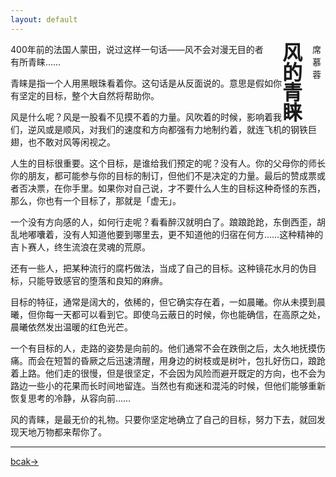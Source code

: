 ```yaml
---
layout: default
---
```


<style>  
#poem div{  
width:1.5em; float:right;  
}  
</style>  

<div id="poem">  
<div>席慕蓉　</div>
<div style="font-size:xx-large;font-weight:bold;line-height:1em;">风的青睐</div>    
<div>　</div> 
</div>  

400年前的法国人蒙田，说过这样一句话——风不会对漫无目的者有所青睐……

青睐是指一个人用黑眼珠看着你。这句话是从反面说的。意思是假如你有坚定的目标，整个大自然将帮助你。

风是什么呢？风是一股看不见摸不着的力量。风吹着的时候，影响着我们，逆风或是顺风，对我们的速度和方向都强有力地制约着，就连飞机的钢铁巨翅，也不敢对风等闲视之。

人生的目标很重要。这个目标，是谁给我们预定的呢？没有人。你的父母你的师长你的朋友，都可能参与你的目标的制订，但他们不是决定的力量。最后的赞成票或者否决票，在你手里。如果你对自己说，才不要什么人生的目标这种奇怪的东西，那么，你也有一个目标了，那就是「虚无」。

一个没有方向感的人，如何行走呢？看看醉汉就明白了。踉踉跄跄，东倒西歪，胡乱地嘟囔着，没有人知道他要到哪里去，更不知道他的归宿在何方……这种精神的吉卜赛人，终生流浪在灵魂的荒原。

还有一些人，把某种流行的腐朽做法，当成了自己的目标。这种镜花水月的伪目标，只能导致感官的堕落和良知的麻痹。

目标的特征，通常是阔大的，依稀的，但它确实存在着，一如晨曦。你从未摸到晨曦，但你每一天都可以看到它。即使乌云蔽日的时候，你也能确信，在高原之处，晨曦依然发出温暖的红色光芒。

一个有目标的人，走路的姿势是向前的。他们通常不会在跌倒之后，太久地抚摸伤痛。而会在短暂的昏厥之后迅速清醒，用身边的树枝或是树叶，包扎好伤口，踉跄着上路。他们走的很慢，但是很坚定，不会因为风险而避开既定的方向，也不会为路边一些小的花果而长时间地留连。当然也有痴迷和混沌的时候，但他们能够重新恢复思考的冷静，从容向前……

风的青睐，是最无价的礼物。只要你坚定地确立了自己的目标，努力下去，就回发现天地万物都来帮你了。

---



[bcak→](https://xiangblq.github.io/wenzhai/pages/sanwen/sanwen.html)